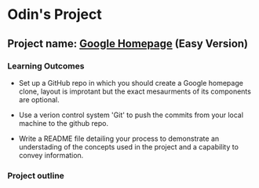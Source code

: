 # Odin's Project

## Project name: [Google Homepage](https://www.theodinproject.com/courses/foundations/lessons/html-css) (Easy Version)

### Learning Outcomes

* Set up a GitHub repo in which you should create a Google homepage clone, layout is improtant but the exact mesaurments of its components are optional.

* Use a verion control system 'Git' to push the commits from your local machine to the github repo.

* Write a README file detailing your process to demonstrate an understading of the concepts used in the project and a capability to convey information.

### Project outline

